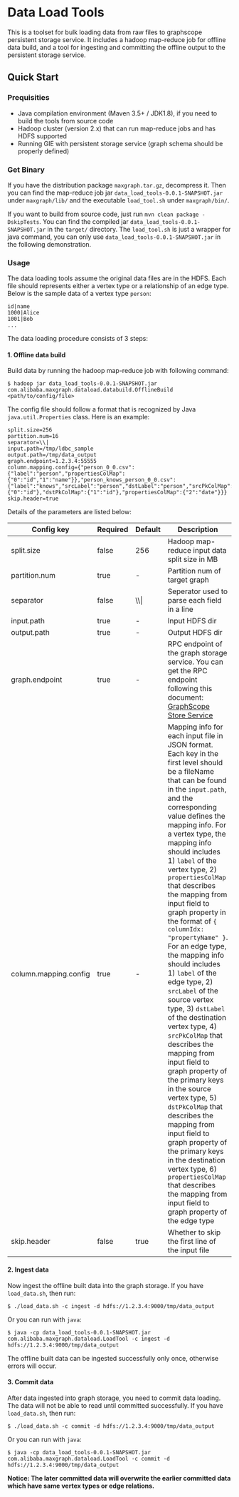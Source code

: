 # Data Load Tools
This is a toolset for bulk loading data from raw files to graphscope persistent storage service. It includes a hadoop map-reduce job for offline data build, and a tool for ingesting and committing the offline output to the persistent storage service.

## Quick Start
### Prequisities

- Java compilation environment (Maven 3.5+ / JDK1.8), if you need to build the tools from source code
- Hadoop cluster (version 2.x) that can run map-reduce jobs and has HDFS supported
- Running GIE with persistent storage service (graph schema should be properly defined)

### Get Binary

If you have the distribution package `maxgraph.tar.gz`, decompress it. Then you can find the map-reduce job jar `data_load_tools-0.0.1-SNAPSHOT.jar` under `maxgraph/lib/` and the executable `load_tool.sh` under `maxgraph/bin/`.

If you want to build from source code, just run `mvn clean package -DskipTests`. You can find the compiled jar `data_load_tools-0.0.1-SNAPSHOT.jar` in the `target/` directory. The `load_tool.sh` is just a wrapper for java command, you can only use `data_load_tools-0.0.1-SNAPSHOT.jar` in the following demonstration.

### Usage
The data loading tools assume the original data files are in the HDFS. Each file should represents either a vertex type or a relationship of an edge type. Below is the sample data of a vertex type `person`:

```
id|name
1000|Alice
1001|Bob
...
```

The data loading procedure consists of 3 steps: 

#### 1. Offline data build

  Build data by running the hadoop map-reduce job with following command:
  
  ```
  $ hadoop jar data_load_tools-0.0.1-SNAPSHOT.jar com.alibaba.maxgraph.dataload.databuild.OfflineBuild <path/to/config/file>
  ```

  The config file should follow a format that is recognized by Java `java.util.Properties` class. Here is an example:
  
  ```
  split.size=256
partition.num=16
separator=\\|
input.path=/tmp/ldbc_sample
output.path=/tmp/data_output
graph.endpoint=1.2.3.4:55555
column.mapping.config={"person_0_0.csv":{"label":"person","propertiesColMap":{"0":"id","1":"name"}},"person_knows_person_0_0.csv":{"label":"knows","srcLabel":"person","dstLabel":"person","srcPkColMap":{"0":"id"},"dstPkColMap":{"1":"id"},"propertiesColMap":{"2":"date"}}}
skip.header=true
  ```
  
  Details of the parameters are listed below:
  
  | Config key | Required | Default | Description |
  | --- | --- | --- | --- |
  | split.size| false | 256 | Hadoop map-reduce input data split size in MB |
  | partition.num | true | - | Partition num of target graph |
  | separator | false | \\\\\| | Seperator used to parse each field in a line | 
  | input.path | true | - | Input HDFS dir |
  | output.path | true | - | Output HDFS dir |
  | graph.endpoint | true | - | RPC endpoint of the graph storage service. You can get the RPC endpoint following this document: [GraphScope Store Service](https://github.com/alibaba/GraphScope/tree/main/charts/graphscope-store) |
  | column.mapping.config | true | - | Mapping info for each input file in JSON format. Each key in the first level should be a fileName that can be found in the `input.path`, and the corresponding value defines the mapping info. For a vertex type, the mapping info should includes 1) `label` of the vertex type, 2) `propertiesColMap` that describes the mapping from input field to graph property in the format of `{ columnIdx: "propertyName" }`. For an edge type, the mapping info should includes 1) `label` of the edge type, 2) `srcLabel` of the source vertex type, 3) `dstLabel` of the destination vertex type, 4) `srcPkColMap` that describes the mapping from input field to graph property of the primary keys in the source vertex type, 5) `dstPkColMap` that describes the mapping from input field to graph property of the primary keys in the destination vertex type, 6) `propertiesColMap` that describes the mapping from input field to graph property of the edge type |
  |skip.header|false|true|Whether to skip the first line of the input file|
  

#### 2. Ingest data
  
  Now ingest the offline built data into the graph storage. If you have `load_data.sh`, then run:
  
  ```
  $ ./load_data.sh -c ingest -d hdfs://1.2.3.4:9000/tmp/data_output
  ```
  Or you can run with `java`:
  
  ```
  $ java -cp data_load_tools-0.0.1-SNAPSHOT.jar com.alibaba.maxgraph.dataload.LoadTool -c ingest -d hdfs://1.2.3.4:9000/tmp/data_output
  ```

  The offline built data can be ingested successfully only once, otherwise errors will occur.

#### 3. Commit data
  
  After data ingested into graph storage, you need to commit data loading. The data will not be able to read until committed successfully. If you have `load_data.sh`, then run:
  
  ```
  $ ./load_data.sh -c commit -d hdfs://1.2.3.4:9000/tmp/data_output
  ```
  Or you can run with `java`:
  
  ```
  $ java -cp data_load_tools-0.0.1-SNAPSHOT.jar com.alibaba.maxgraph.dataload.LoadTool -c commit -d hdfs://1.2.3.4:9000/tmp/data_output
  ```

  **Notice: The later committed data will overwrite the earlier committed data which have same vertex types or edge relations.**
	
